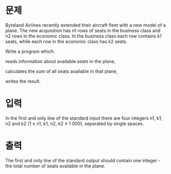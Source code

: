 # 문제
Byteland Airlines recently extended their aircraft fleet with a new model of a plane. The new acquisition has n1 rows of seats in the business class and n2 rows in the economic class. In the business class each row contains k1 seats, while each row in the economic class has k2 seats.

Write a program which:

reads information about available seats in the plane,

calculates the sum of all seats available in that plane,

writes the result.
# 입력
In the first and only line of the standard input there are four integers n1, k1, n2 and k2 (1 ≤ n1, k1, n2, k2 ≤ 1 000), separated by single spaces.

# 출력
The first and only line of the standard output should contain one integer - the total number of seats available in the plane.
